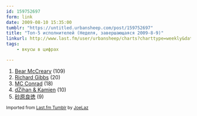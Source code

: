 ```yaml
---
id: 159752697
form: link
date: 2009-08-10 15:35:00
tumblr: "https://untitled.urbansheep.com/post/159752697"
title: "Топ-5 исполнителей (Неделя, завершающаяся 2009-8-9)"
linkurl: http://www.last.fm/user/urbansheep/charts?charttype=weekly&date_to=1249819200
tags:
    - вкусы в цифрах

---
```

<ol><li>
<a rel="nofollow" target="_blank" href="http://www.last.fm/music/Bear+McCreary">Bear McCreary</a>&nbsp;(109)</li>
<li>
<a rel="nofollow" target="_blank" href="http://www.last.fm/music/Richard+Gibbs">Richard Gibbs</a>&nbsp;(20)</li>
<li>
<a rel="nofollow" target="_blank" href="http://www.last.fm/music/MC+Conrad">MC Conrad</a>&nbsp;(18)</li>
<li>
<a rel="nofollow" target="_blank" href="http://www.last.fm/music/dZihan%2B%2526%2BKamien">dZihan &amp; Kamien</a>&nbsp;(10)</li>
<li>
<a rel="nofollow" target="_blank" href="http://www.last.fm/music/%E7%A0%82%E5%8E%9F%E8%89%AF%E5%BE%B3">砂原良徳</a>&nbsp;(9)</li>
</ol><p><small>Imported from <a rel="nofollow" target="_blank" href="http://joelaz.com/post/23488847/last-fm-tumblr-weekly-top-artists">Last.fm Tumblr</a> by <a rel="nofollow" target="_blank" href="http://joelaz.com">JoeLaz</a></small></p>
